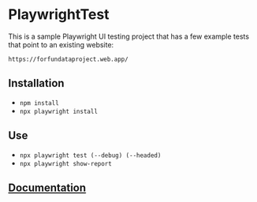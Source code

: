 # PlaywrightTest

This is a sample Playwright UI testing project that has a few example tests that point to an existing website:

`https://forfundataproject.web.app/`

## Installation 
- `npm install`
- `npx playwright install`

## Use
- `npx playwright test (--debug) (--headed)`
- `npx playwright show-report`

## [Documentation](https://playwright.dev/docs/intro)
